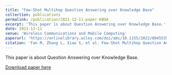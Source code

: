 ```yaml
---
title: "Few‐Shot Multihop Question Answering over Knowledge Base"
collection: publications
permalink: /publication/2021-12-11-paper-KBQA
excerpt: 'This paper is about Question Answering over Knowledge Base.'
date: 2021-12-11
venue: 'Wireless Communications and Mobile Computing'
paperurl: 'https://onlinelibrary.wiley.com/doi/abs/10.1155/2022/8045535'
citation: 'Fan M, Zhang L, Xiao S, et al. Few‐Shot Multihop Question Answering over Knowledge Base[J]. Wireless Communications and Mobile Computing, 2022, 2022(1): 8045535.'
---
```

This paper is about Question Answering over Knowledge Base.

[Download paper here](http://fmh1art.github.io/files/KBQA.pdf)
